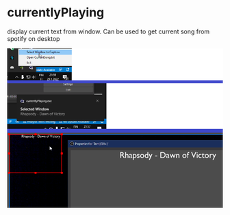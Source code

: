 # currentlyPlaying
display current text from window. 
Can be used to get current song from spotify on desktop


![alt text](./Screenshot.png)
